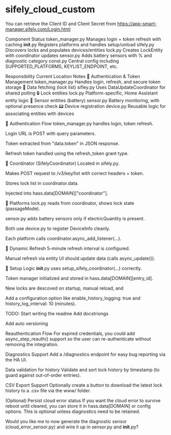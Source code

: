 # sifely_cloud_custom

You can retrieve the Client ID and Client Secret from
https://app-smart-manager.sifely.com/Login.html


Component	Status
token_manager.py	Manages login + token refresh with caching
__init__.py	Registers platforms and handles setup/unload
sifely.py	Discovers locks and populates devices/entities
lock.py	Creates LockEntity with coordinator updates
sensor.py	Adds battery sensors with % and diagnostic category
const.py	Central config including SUPPORTED_PLATFORMS, KEYLIST_ENDPOINT, etc.

Responsibility	Current Location	Notes
🔐 Authentication & Token Management	token_manager.py	Handles login, refresh, and secure token storage
🔄 Data fetching (lock list)	sifley.py	Uses DataUpdateCoordinator for shared polling
🔒 Lock entities	lock.py	Platform-specific, Home Assistant entity logic
🔋 Sensor entities (battery)	sensor.py	Battery monitoring, with optional presence check
📟 Device registration	device.py	Reusable logic for associating entities with devices


🔐 Authentication Flow
 token_manager.py handles login, token refresh.

 Login URL is POST with query parameters.

 Token extracted from "data.token" in JSON response.

 Refresh token handled using the refresh_token grant type.

🔄 Coordinator (SifelyCoordinator)
 Located in sifely.py.

 Makes POST request to /v3/key/list with correct headers + token.

 Stores lock list in coordinator.data.

 Injected into hass.data[DOMAIN]["coordinator"].

🔧 Platforms
 lock.py reads from coordinator, shows lock state (passageMode).

 sensor.py adds battery sensors only if electricQuantity is present.

 Both use device.py to register DeviceInfo cleanly.

 Each platform calls coordinator.async_add_listener(...).

🔁 Dynamic Refresh
 5-minute refresh interval is configured.

 Manual refresh via entity UI should update data (calls async_update()).

🔧 Setup Logic
 __init__.py uses setup_sifely_coordinator(...) correctly.

 Token manager initialized and stored in hass.data[DOMAIN][entry_id].


New locks are descoved on startup, manual reload, and


Add a configuration option like enable_history_logging: true and history_log_interval: 10 (minutes).



TODO:
Start writing the readme
Add docstriongs

Add auto versioning

Reauthentication Flow
For expired credentials, you could add async_step_reauth() support so the user can re-authenticate without removing the integration.

Diagnostics Support
Add a /diagnostics endpoint for easy bug reporting via the HA UI.

Data validation for history
Validate and sort lock history by timestamp (to guard against out-of-order entries).

CSV Export Support
Optionally create a button to download the latest lock history to a .csv file via the www/ folder.



(Optional) Persist cloud error status
If you want the cloud error to survive reboot until cleared, you can store it in hass.data[DOMAIN] or config options. This is optional unless diagnostics need to be retained.

Would you like me to now generate the diagnostic sensor (cloud_error_sensor.py) and wire it up in sensor.py and __init__.py?

